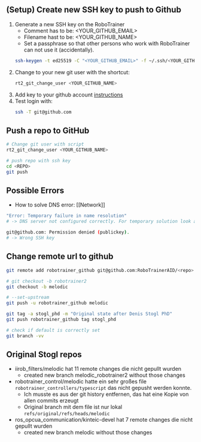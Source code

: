 ## (Setup) Create new SSH key to push to Github
1. Generate a new SSH key on the RoboTrainer
	- Comment has to be: <YOUR_GITHUB_EMAIL>
	- Filename hast to be: <YOUR_GITHUB_NAME>
	- Set a passphrase so that other persons who work with RoboTrainer can not use it (accidentally).
	```bash
	ssh-keygen -t ed25519 -C "<YOUR_GITHUB_EMAIL>" -f ~/.ssh/<YOUR_GITHUB_NAME>
	```
2. Change to your new git user with the shortcut: 
	```bash
	rt2_git_change_user <YOUR_GITHUB_NAME>
	```
3. Add key to your github account [instructions](https://docs.github.com/en/authentication/connecting-to-github-with-ssh/adding-a-new-ssh-key-to-your-github-account)
4. Test login with:
	```bash
	ssh -T git@github.com
	```
## Push a repo to GitHub
```bash
# Change git user with script
rt2_git_change_user <YOUR_GITHUB_NAME>

# push repo with ssh key
cd <REPO>
git push
```

## Possible Errors
- How to solve DNS error: [[Network]]
```bash
"Error: Temporary failure in name resolution"
# -> DNS server not configured correctly. For temporary solution look at [[Network]]

git@github.com: Permission denied (publickey).
# -> Wrong SSH key
```
## Change remote url to github
```bash
git remote add robotrainer_github git@github.com:RoboTrainerAID/<repo>.git

# git checkout -b robotrainer2
git checkout -b melodic

# --set-upstream
git push -u robotrainer_github melodic

git tag -a stogl_phd -m "Original state after Denis Stogl PhD"
git push robotrainer_github tag stogl_phd

# check if default is correctly set
git branch -vv
```

## Original Stogl repos
- iirob_filters/melodic hat 11 remote changes die nicht gepullt wurden
	- created new branch melodic_robotrainer2 without those changes
- robotrainer_control/melodic hatte ein sehr großes file `robotrainer_controllers/typescript` das nicht gepusht werden konnte.
	- Ich musste es aus der git history entfernen, das hat eine Kopie von allen commits erzeugt
	- Original branch mit dem file ist nur lokal `refs/original/refs/heads/melodic`
- ros_opcua_communication/kinteic-devel hat 7 remote changes die nicht gepullt wurden
	- created new branch melodic without those changes